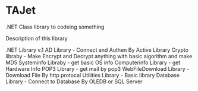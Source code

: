 TAJet
=====

.NET Class library to codeing something

Description of this library

.NET Library v.1
AD Library - Connect and Authen By Active Library
Crypto libraby - Make Encrypt and Decrypt anything with basic algorithm
and make MD5
Systeminfo Libraby - get  basic OS info
Computerinfo Library - get Hardware Info
POP3 Library - get mail by pop3
WebFileDownload Library - Download File By http protocal
Utilities Library - Basic library
Database Library - Connect to Database By OLEDB or SQL Server
